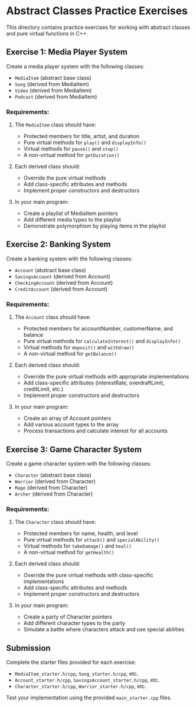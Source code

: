 # Abstract Classes Practice Exercises

This directory contains practice exercises for working with abstract classes and pure virtual functions in C++.

## Exercise 1: Media Player System

Create a media player system with the following classes:
- `MediaItem` (abstract base class)
- `Song` (derived from MediaItem)
- `Video` (derived from MediaItem)
- `Podcast` (derived from MediaItem)

### Requirements:
1. The `MediaItem` class should have:
   - Protected members for title, artist, and duration
   - Pure virtual methods for `play()` and `displayInfo()`
   - Virtual methods for `pause()` and `stop()`
   - A non-virtual method for `getDuration()`

2. Each derived class should:
   - Override the pure virtual methods
   - Add class-specific attributes and methods
   - Implement proper constructors and destructors

3. In your main program:
   - Create a playlist of MediaItem pointers
   - Add different media types to the playlist
   - Demonstrate polymorphism by playing items in the playlist

## Exercise 2: Banking System

Create a banking system with the following classes:
- `Account` (abstract base class)
- `SavingsAccount` (derived from Account)
- `CheckingAccount` (derived from Account)
- `CreditAccount` (derived from Account)

### Requirements:
1. The `Account` class should have:
   - Protected members for accountNumber, customerName, and balance
   - Pure virtual methods for `calculateInterest()` and `displayInfo()`
   - Virtual methods for `deposit()` and `withdraw()`
   - A non-virtual method for `getBalance()`

2. Each derived class should:
   - Override the pure virtual methods with appropriate implementations
   - Add class-specific attributes (interestRate, overdraftLimit, creditLimit, etc.)
   - Implement proper constructors and destructors

3. In your main program:
   - Create an array of Account pointers
   - Add various account types to the array
   - Process transactions and calculate interest for all accounts

## Exercise 3: Game Character System

Create a game character system with the following classes:
- `Character` (abstract base class)
- `Warrior` (derived from Character)
- `Mage` (derived from Character)
- `Archer` (derived from Character)

### Requirements:
1. The `Character` class should have:
   - Protected members for name, health, and level
   - Pure virtual methods for `attack()` and `specialAbility()`
   - Virtual methods for `takeDamage()` and `heal()`
   - A non-virtual method for `getHealth()`

2. Each derived class should:
   - Override the pure virtual methods with class-specific implementations
   - Add class-specific attributes and methods
   - Implement proper constructors and destructors

3. In your main program:
   - Create a party of Character pointers
   - Add different character types to the party
   - Simulate a battle where characters attack and use special abilities

## Submission

Complete the starter files provided for each exercise:
- `MediaItem_starter.h/cpp`, `Song_starter.h/cpp`, etc.
- `Account_starter.h/cpp`, `SavingsAccount_starter.h/cpp`, etc.
- `Character_starter.h/cpp`, `Warrior_starter.h/cpp`, etc.

Test your implementation using the provided `main_starter.cpp` files.
